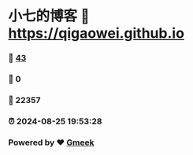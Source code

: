 # 小七的博客 :link: https://qigaowei.github.io 
### :page_facing_up: [43](https://qigaowei.github.io/tag.html) 
### :speech_balloon: 0 
### :hibiscus: 22357 
### :alarm_clock: 2024-08-25 19:53:28 
### Powered by :heart: [Gmeek](https://github.com/Meekdai/Gmeek)

